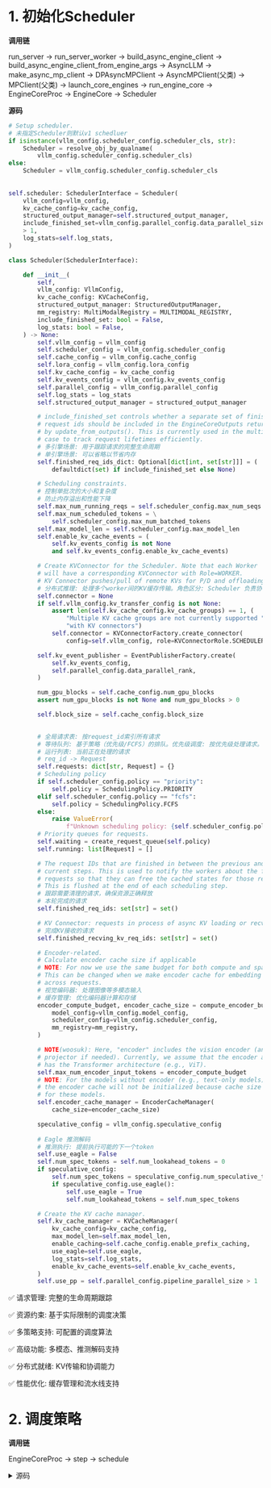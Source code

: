 # 1. 初始化Scheduler
**调用链**

run_server ->  run_server_worker -> build_async_engine_client -> build_async_engine_client_from_engine_args -> AsyncLLM -> make_async_mp_client -> DPAsyncMPClient -> AsyncMPClient(父类) -> MPClient(父类) -> launch_core_engines -> run_engine_core -> EngineCoreProc -> EngineCore -> Scheduler

**源码**
```python
# Setup scheduler.
# 未指定Scheduler则默认v1 schedluer
if isinstance(vllm_config.scheduler_config.scheduler_cls, str):
    Scheduler = resolve_obj_by_qualname(
        vllm_config.scheduler_config.scheduler_cls)
else:
    Scheduler = vllm_config.scheduler_config.scheduler_cls
    
    
self.scheduler: SchedulerInterface = Scheduler(
    vllm_config=vllm_config,
    kv_cache_config=kv_cache_config,
    structured_output_manager=self.structured_output_manager,
    include_finished_set=vllm_config.parallel_config.data_parallel_size
    > 1,
    log_stats=self.log_stats,
)
```
```python
class Scheduler(SchedulerInterface):

    def __init__(
        self,
        vllm_config: VllmConfig,
        kv_cache_config: KVCacheConfig,
        structured_output_manager: StructuredOutputManager,
        mm_registry: MultiModalRegistry = MULTIMODAL_REGISTRY,
        include_finished_set: bool = False,
        log_stats: bool = False,
    ) -> None:
        self.vllm_config = vllm_config
        self.scheduler_config = vllm_config.scheduler_config
        self.cache_config = vllm_config.cache_config
        self.lora_config = vllm_config.lora_config
        self.kv_cache_config = kv_cache_config
        self.kv_events_config = vllm_config.kv_events_config
        self.parallel_config = vllm_config.parallel_config
        self.log_stats = log_stats
        self.structured_output_manager = structured_output_manager

        # include_finished_set controls whether a separate set of finished
        # request ids should be included in the EngineCoreOutputs returned
        # by update_from_outputs(). This is currently used in the multi-engine
        # case to track request lifetimes efficiently.
        # 多引擎场景: 用于跟踪请求的完整生命周期
        # 单引擎场景: 可以省略以节省内存
        self.finished_req_ids_dict: Optional[dict[int, set[str]]] = (
            defaultdict(set) if include_finished_set else None)

        # Scheduling constraints.
        # 控制单批次的大小和复杂度
        # 防止内存溢出和性能下降
        self.max_num_running_reqs = self.scheduler_config.max_num_seqs
        self.max_num_scheduled_tokens = \
            self.scheduler_config.max_num_batched_tokens
        self.max_model_len = self.scheduler_config.max_model_len
        self.enable_kv_cache_events = (
            self.kv_events_config is not None
            and self.kv_events_config.enable_kv_cache_events)

        # Create KVConnector for the Scheduler. Note that each Worker
        # will have a corresponding KVConnector with Role=WORKER.
        # KV Connector pushes/pull of remote KVs for P/D and offloading.
        # 分布式推理: 处理多个worker间的KV缓存传输。角色区分: Scheduler 负责协调，Worker 负责具体操作
        self.connector = None
        if self.vllm_config.kv_transfer_config is not None:
            assert len(self.kv_cache_config.kv_cache_groups) == 1, (
                "Multiple KV cache groups are not currently supported "
                "with KV connectors")
            self.connector = KVConnectorFactory.create_connector(
                config=self.vllm_config, role=KVConnectorRole.SCHEDULER)

        self.kv_event_publisher = EventPublisherFactory.create(
            self.kv_events_config,
            self.parallel_config.data_parallel_rank,
        )

        num_gpu_blocks = self.cache_config.num_gpu_blocks
        assert num_gpu_blocks is not None and num_gpu_blocks > 0

        self.block_size = self.cache_config.block_size

        
        # 全局请求表: 按request_id索引所有请求
        # 等待队列: 基于策略（优先级/FCFS）的排队。优先级调度: 按优先级处理请求。先到先服务: 按到达顺序处理
        # 运行列表: 当前正在处理的请求
        # req_id -> Request
        self.requests: dict[str, Request] = {}
        # Scheduling policy
        if self.scheduler_config.policy == "priority":
            self.policy = SchedulingPolicy.PRIORITY
        elif self.scheduler_config.policy == "fcfs":
            self.policy = SchedulingPolicy.FCFS
        else:
            raise ValueError(
                f"Unknown scheduling policy: {self.scheduler_config.policy}")
        # Priority queues for requests.
        self.waiting = create_request_queue(self.policy)
        self.running: list[Request] = []

        # The request IDs that are finished in between the previous and the
        # current steps. This is used to notify the workers about the finished
        # requests so that they can free the cached states for those requests.
        # This is flushed at the end of each scheduling step.
        # 跟踪需要清理的请求，确保资源正确释放
        # 本轮完成的请求
        self.finished_req_ids: set[str] = set()

        # KV Connector: requests in process of async KV loading or recving
        # 完成KV接收的请求
        self.finished_recving_kv_req_ids: set[str] = set()

        # Encoder-related.
        # Calculate encoder cache size if applicable
        # NOTE: For now we use the same budget for both compute and space.
        # This can be changed when we make encoder cache for embedding caching
        # across requests.
        # 视觉编码器: 处理图像等多模态输入
        # 缓存管理: 优化编码器计算和存储
        encoder_compute_budget, encoder_cache_size = compute_encoder_budget(
            model_config=vllm_config.model_config,
            scheduler_config=vllm_config.scheduler_config,
            mm_registry=mm_registry,
        )

        # NOTE(woosuk): Here, "encoder" includes the vision encoder (and
        # projector if needed). Currently, we assume that the encoder also
        # has the Transformer architecture (e.g., ViT).
        self.max_num_encoder_input_tokens = encoder_compute_budget
        # NOTE: For the models without encoder (e.g., text-only models),
        # the encoder cache will not be initialized because cache size is 0
        # for these models.
        self.encoder_cache_manager = EncoderCacheManager(
            cache_size=encoder_cache_size)

        speculative_config = vllm_config.speculative_config
        
        # Eagle 推测解码
        # 推测执行: 提前执行可能的下一个token
        self.use_eagle = False
        self.num_spec_tokens = self.num_lookahead_tokens = 0
        if speculative_config:
            self.num_spec_tokens = speculative_config.num_speculative_tokens
            if speculative_config.use_eagle():
                self.use_eagle = True
                self.num_lookahead_tokens = self.num_spec_tokens

        # Create the KV cache manager.
        self.kv_cache_manager = KVCacheManager(
            kv_cache_config=kv_cache_config,
            max_model_len=self.max_model_len,
            enable_caching=self.cache_config.enable_prefix_caching,
            use_eagle=self.use_eagle,
            log_stats=self.log_stats,
            enable_kv_cache_events=self.enable_kv_cache_events,
        )
        self.use_pp = self.parallel_config.pipeline_parallel_size > 1
```
✅ 请求管理: 完整的生命周期跟踪

✅ 资源约束: 基于实际限制的调度决策

✅ 多策略支持: 可配置的调度算法

✅ 高级功能: 多模态、推测解码支持

✅ 分布式就绪: KV传输和协调能力

✅ 性能优化: 缓存管理和流水线支持


# 2. 调度策略
**调用链**

EngineCoreProc -> step -> schedule

<details>
  <summary>源码</summary>
    
  ```python
      def schedule(self) -> SchedulerOutput:
        # NOTE(woosuk) on the scheduling algorithm:
        # There's no "decoding phase" nor "prefill phase" in the scheduler.
        # Each request just has the num_computed_tokens and
        # num_tokens_with_spec. num_tokens_with_spec =
        # len(prompt_token_ids) + len(output_token_ids) + len(spec_token_ids).
        # At each step, the scheduler tries to assign tokens to the requests
        # so that each request's num_computed_tokens can catch up its
        # num_tokens_with_spec. This is general enough to cover
        # chunked prefills, prefix caching, speculative decoding,
        # and the "jump decoding" optimization in the future.

        scheduled_new_reqs: list[Request] = []
        scheduled_resumed_reqs: list[Request] = []
        scheduled_running_reqs: list[Request] = []
        preempted_reqs: list[Request] = []

        # NOTE: structured_output_request_ids maps
        # a request's (request that uses structured output)
        # request_id to the running request index.
        # This will helps us determine to slice the grammar bitmask
        # and only applies valid mask for requests that
        # uses structured decoding.
        structured_output_request_ids: dict[str, int] = {}

        req_to_new_block_ids: dict[str, tuple[list[int], ...]] = {}
        num_scheduled_tokens: dict[str, int] = {}
        token_budget = self.max_num_scheduled_tokens
        # Encoder-related.
        scheduled_encoder_inputs: dict[str, list[int]] = {}
        encoder_budget = self.max_num_encoder_input_tokens
        # Spec decode-related.
        scheduled_spec_decode_tokens: dict[str, list[int]] = {}

        # For logging.
        scheduled_timestamp = time.monotonic()

        # First, schedule the RUNNING requests.
        req_index = 0
        while req_index < len(self.running) and token_budget > 0:
            request = self.running[req_index]

            num_new_tokens = (request.num_tokens_with_spec +
                              request.num_output_placeholders -
                              request.num_computed_tokens)
            if (0 < self.scheduler_config.long_prefill_token_threshold <
                    num_new_tokens):
                num_new_tokens = (
                    self.scheduler_config.long_prefill_token_threshold)
            num_new_tokens = min(num_new_tokens, token_budget)

            # Make sure the input position does not exceed the max model len.
            # This is necessary when using spec decoding.
            num_new_tokens = min(
                num_new_tokens,
                self.max_model_len - 1 - request.num_computed_tokens)

            # Schedule encoder inputs.
            encoder_inputs_to_schedule = None
            new_encoder_budget = encoder_budget
            if request.has_encoder_inputs:
                (encoder_inputs_to_schedule, num_new_tokens,
                 new_encoder_budget) = self._try_schedule_encoder_inputs(
                     request, request.num_computed_tokens, num_new_tokens,
                     encoder_budget)

            if num_new_tokens == 0:
                # The request cannot be scheduled because one of the following
                # reasons:
                # 1. No new tokens to schedule. This may happen when
                #    (1) PP>1 and we have already scheduled all prompt tokens
                #    but they are not finished yet.
                #    (2) Async scheduling and the request has reached to either
                #    its max_total_tokens or max_model_len.
                # 2. The encoder budget is exhausted.
                # 3. The encoder cache is exhausted.
                # NOTE(woosuk): Here, by doing `continue` instead of `break`,
                # we do not strictly follow the FCFS scheduling policy and
                # allow the lower-priority requests to be scheduled.
                req_index += 1
                continue

            while True:
                new_blocks = self.kv_cache_manager.allocate_slots(
                    request,
                    num_new_tokens,
                    num_lookahead_tokens=self.num_lookahead_tokens)
                if new_blocks is None:
                    # The request cannot be scheduled.
                    # Preempt the lowest-priority request.
                    if self.policy == SchedulingPolicy.PRIORITY:
                        preempted_req = max(
                            self.running,
                            key=lambda r: (r.priority, r.arrival_time),
                        )
                        self.running.remove(preempted_req)
                    else:
                        preempted_req = self.running.pop()

                    self.kv_cache_manager.free(preempted_req)
                    preempted_req.status = RequestStatus.PREEMPTED
                    preempted_req.num_computed_tokens = 0
                    if self.log_stats:
                        preempted_req.record_event(
                            EngineCoreEventType.PREEMPTED, scheduled_timestamp)

                    self.waiting.prepend_request(preempted_req)
                    preempted_reqs.append(preempted_req)
                    if preempted_req == request:
                        # No more request to preempt.
                        can_schedule = False
                        break
                else:
                    # The request can be scheduled.
                    can_schedule = True
                    break
            if not can_schedule:
                break
            assert new_blocks is not None

            # Schedule the request.
            scheduled_running_reqs.append(request)
            if request.use_structured_output:
                # PERF: in case of chunked prefill,
                # request might not include any new tokens.
                # Therefore, we might introduce some additional
                # cycle to fill in the bitmask, which could be a big no-op.
                structured_output_request_ids[request.request_id] = req_index
            req_to_new_block_ids[request.request_id] = (
                new_blocks.get_block_ids())
            num_scheduled_tokens[request.request_id] = num_new_tokens
            token_budget -= num_new_tokens
            req_index += 1

            # Speculative decode related.
            if request.spec_token_ids:
                num_scheduled_spec_tokens = (num_new_tokens +
                                             request.num_computed_tokens -
                                             request.num_tokens)
                if num_scheduled_spec_tokens > 0:
                    # Trim spec_token_ids list to num_scheduled_spec_tokens.
                    del request.spec_token_ids[num_scheduled_spec_tokens:]
                    scheduled_spec_decode_tokens[request.request_id] = (
                        request.spec_token_ids)

            # Encoder-related.
            if encoder_inputs_to_schedule:
                scheduled_encoder_inputs[request.request_id] = (
                    encoder_inputs_to_schedule)
                # Allocate the encoder cache.
                for i in encoder_inputs_to_schedule:
                    self.encoder_cache_manager.allocate(request, i)
                encoder_budget = new_encoder_budget

        # Record the LoRAs in scheduled_running_reqs
        scheduled_loras: set[int] = set()
        if self.lora_config:
            scheduled_loras = set(
                req.lora_request.lora_int_id for req in scheduled_running_reqs
                if req.lora_request and req.lora_request.lora_int_id > 0)
            assert len(scheduled_loras) <= self.lora_config.max_loras

        # Use a temporary RequestQueue to collect requests that need to be
        # skipped and put back at the head of the waiting queue later
        skipped_waiting_requests = create_request_queue(self.policy)

        # Next, schedule the WAITING requests.
        if not preempted_reqs:
            while self.waiting and token_budget > 0:
                if len(self.running) == self.max_num_running_reqs:
                    break

                request = self.waiting.peek_request()

                # KVTransfer: skip request if still waiting for remote kvs.
                if request.status == RequestStatus.WAITING_FOR_REMOTE_KVS:
                    is_ready = self._update_waiting_for_remote_kv(request)
                    if is_ready:
                        request.status = RequestStatus.WAITING
                    else:
                        logger.debug(
                            "%s is still in WAITING_FOR_REMOTE_KVS state.",
                            request.request_id)
                        self.waiting.pop_request()
                        skipped_waiting_requests.prepend_request(request)
                        continue

                # Skip request if the structured output request is still waiting
                # for FSM compilation.
                if request.status == RequestStatus.WAITING_FOR_FSM:
                    structured_output_req = request.structured_output_request
                    if structured_output_req and structured_output_req.grammar:
                        request.status = RequestStatus.WAITING
                    else:
                        self.waiting.pop_request()
                        skipped_waiting_requests.prepend_request(request)
                        continue

                # Check that adding the request still respects the max_loras
                # constraint.
                if (self.lora_config and request.lora_request and
                    (len(scheduled_loras) == self.lora_config.max_loras and
                     request.lora_request.lora_int_id not in scheduled_loras)):
                    # Scheduling would exceed max_loras, skip.
                    self.waiting.pop_request()
                    skipped_waiting_requests.prepend_request(request)
                    continue

                num_external_computed_tokens = 0
                load_kv_async = False

                # Get already-cached tokens.
                if request.num_computed_tokens == 0:
                    # Get locally-cached tokens.
                    new_computed_blocks, num_new_local_computed_tokens = \
                        self.kv_cache_manager.get_computed_blocks(
                            request)

                    # Get externally-cached tokens if using a KVConnector.
                    if self.connector is not None:
                        num_external_computed_tokens, load_kv_async = (
                            self.connector.get_num_new_matched_tokens(
                                request, num_new_local_computed_tokens))

                    # Total computed tokens (local + external).
                    num_computed_tokens = (num_new_local_computed_tokens +
                                           num_external_computed_tokens)
                # KVTransfer: WAITING reqs have num_computed_tokens > 0
                # after async KV recvs are completed.
                else:
                    new_computed_blocks = (
                        self.kv_cache_manager.create_empty_block_list())
                    num_new_local_computed_tokens = 0
                    num_computed_tokens = request.num_computed_tokens

                encoder_inputs_to_schedule = None
                new_encoder_budget = encoder_budget

                # KVTransfer: loading remote KV, do not allocate for new work.
                if load_kv_async:
                    assert num_external_computed_tokens > 0
                    num_new_tokens = 0
                # Number of tokens to be scheduled.
                else:
                    # We use `request.num_tokens` instead of
                    # `request.num_prompt_tokens` to consider the resumed
                    # requests, which have output tokens.
                    num_new_tokens = request.num_tokens - num_computed_tokens
                    if (0 < self.scheduler_config.long_prefill_token_threshold
                            < num_new_tokens):
                        num_new_tokens = (
                            self.scheduler_config.long_prefill_token_threshold)

                    # chunked prefill has to be enabled explicitly to allow
                    # pooling requests to be chunked
                    if not self.scheduler_config.chunked_prefill_enabled and \
                        num_new_tokens > token_budget:
                        self.waiting.pop_request()
                        skipped_waiting_requests.prepend_request(request)
                        continue

                    num_new_tokens = min(num_new_tokens, token_budget)
                    assert num_new_tokens > 0

                    # Schedule encoder inputs.
                    if request.has_encoder_inputs:
                        (encoder_inputs_to_schedule, num_new_tokens,
                         new_encoder_budget
                         ) = self._try_schedule_encoder_inputs(
                             request, num_computed_tokens, num_new_tokens,
                             encoder_budget)
                        if num_new_tokens == 0:
                            # The request cannot be scheduled.
                            break

                # Handles an edge case when P/D Disaggregation
                # is used with Spec Decoding where an
                # extra block gets allocated which
                # creates a mismatch between the number
                # of local and remote blocks.
                effective_lookahead_tokens = (0 if request.num_computed_tokens
                                              == 0 else
                                              self.num_lookahead_tokens)

                new_blocks = self.kv_cache_manager.allocate_slots(
                    request,
                    num_new_tokens + num_external_computed_tokens,
                    num_new_local_computed_tokens,
                    new_computed_blocks,
                    num_lookahead_tokens=effective_lookahead_tokens,
                    delay_cache_blocks=load_kv_async,
                )

                if new_blocks is None:
                    # The request cannot be scheduled.
                    break

                # KVTransfer: the connector uses this info to determine
                # if a load is needed. Note that
                # This information is used to determine if a load is
                # needed for this request.
                if self.connector is not None:
                    self.connector.update_state_after_alloc(
                        request,
                        new_computed_blocks + new_blocks,
                        num_external_computed_tokens,
                    )

                # Request was already popped from self.waiting
                # unless it was re-added above due to new_blocks being None.
                request = self.waiting.pop_request()
                if load_kv_async:
                    # If loading async, allocate memory and put request
                    # into the WAITING_FOR_REMOTE_KV state.
                    skipped_waiting_requests.prepend_request(request)
                    request.status = RequestStatus.WAITING_FOR_REMOTE_KVS
                    continue

                if request.use_structured_output:
                    structured_output_request_ids[request.request_id] = (
                        req_index)
                req_index += 1
                self.running.append(request)
                if self.log_stats:
                    request.record_event(EngineCoreEventType.SCHEDULED,
                                         scheduled_timestamp)
                if request.status == RequestStatus.WAITING:
                    scheduled_new_reqs.append(request)
                elif request.status == RequestStatus.PREEMPTED:
                    scheduled_resumed_reqs.append(request)
                else:
                    raise RuntimeError(
                        f"Invalid request status: {request.status}")

                if self.lora_config and request.lora_request:
                    scheduled_loras.add(request.lora_request.lora_int_id)
                req_to_new_block_ids[request.request_id] = (
                    self.kv_cache_manager.get_block_ids(request.request_id))
                num_scheduled_tokens[request.request_id] = num_new_tokens
                token_budget -= num_new_tokens
                request.status = RequestStatus.RUNNING
                request.num_computed_tokens = num_computed_tokens
                # Count the number of prefix cached tokens.
                if request.num_cached_tokens < 0:
                    request.num_cached_tokens = num_computed_tokens
                # Encoder-related.
                if encoder_inputs_to_schedule:
                    scheduled_encoder_inputs[request.request_id] = (
                        encoder_inputs_to_schedule)
                    # Allocate the encoder cache.
                    for i in encoder_inputs_to_schedule:
                        self.encoder_cache_manager.allocate(request, i)
                    encoder_budget = new_encoder_budget

        # Put back any skipped requests at the head of the waiting queue
        if skipped_waiting_requests:
            self.waiting.prepend_requests(skipped_waiting_requests)

        # Check if the scheduling constraints are satisfied.
        total_num_scheduled_tokens = sum(num_scheduled_tokens.values())
        assert total_num_scheduled_tokens <= self.max_num_scheduled_tokens
        assert token_budget >= 0
        assert len(self.running) <= self.max_num_running_reqs
        # Since some requests in the RUNNING queue may not be scheduled in
        # this step, the total number of scheduled requests can be smaller than
        # len(self.running).
        assert (len(scheduled_new_reqs) + len(scheduled_resumed_reqs) +
                len(scheduled_running_reqs) <= len(self.running))

        # Get the longest common prefix among all requests in the running queue.
        # This can be potentially used for cascade attention.
        num_common_prefix_blocks = [0] * len(
            self.kv_cache_config.kv_cache_groups)
        if self.running:
            any_request = self.running[0]
            num_common_prefix_blocks = (
                self.kv_cache_manager.get_num_common_prefix_blocks(
                    any_request, len(self.running)))

        grammar_bitmask = self.structured_output_manager.grammar_bitmask(
            self.requests,
            structured_output_request_ids,
            scheduled_spec_decode_tokens,
        )
        # Construct the scheduler output.
        new_reqs_data = [
            NewRequestData.from_request(req,
                                        req_to_new_block_ids[req.request_id])
            for req in scheduled_new_reqs
        ]
        cached_reqs_data = self._make_cached_request_data(
            scheduled_running_reqs,
            scheduled_resumed_reqs,
            num_scheduled_tokens,
            scheduled_spec_decode_tokens,
            req_to_new_block_ids,
        )
        scheduler_output = SchedulerOutput(
            scheduled_new_reqs=new_reqs_data,
            scheduled_cached_reqs=cached_reqs_data,
            num_scheduled_tokens=num_scheduled_tokens,
            total_num_scheduled_tokens=total_num_scheduled_tokens,
            scheduled_spec_decode_tokens=scheduled_spec_decode_tokens,
            scheduled_encoder_inputs=scheduled_encoder_inputs,
            num_common_prefix_blocks=num_common_prefix_blocks,
            # finished_req_ids is an existing state in the scheduler,
            # instead of being newly scheduled in this step.
            # It contains the request IDs that are finished in between
            # the previous and the current steps.
            finished_req_ids=self.finished_req_ids,
            free_encoder_input_ids=self.encoder_cache_manager.get_freed_ids(),
            structured_output_request_ids=structured_output_request_ids,
            grammar_bitmask=grammar_bitmask,
        )

        # NOTE(Kuntai): this function is designed for multiple purposes:
        # 1. Plan the KV cache store
        # 2. Wrap up all the KV cache load / save ops into an opaque object
        # 3. Clear the internal states of the connector
        if self.connector is not None:
            meta = self.connector.build_connector_meta(scheduler_output)
            scheduler_output.kv_connector_metadata = meta

        events = self.kv_cache_manager.take_events()
        if events:
            batch = KVEventBatch(ts=time.time(), events=events)
            self.kv_event_publisher.publish(batch)

        self._update_after_schedule(scheduler_output)
        return scheduler_output
    ```
</details>
```
## 2-1 数据结构初始化

（1）调度结果收集

scheduled_new_reqs：用于装从waiting队列中调度的新鲜请求。新鲜指那些不是从抢占状态中恢复的请求

scheduled_resumed_reqs：用于装从waiting队列中调度的抢占请求，也即从抢占状态恢复的请求

scheduled_running_reqs：用于装从running队列中调度的请求

preempted_reqs：用于装本次调度中刚被设置为抢占状态的请求

最终本次调度的SchedulerOutput将由前3者共同组成

（2）输出结构

structured_output_request_ids: dict[str, int] = {}  # 索引映射: request_id -> 运行请求索引

（3）资源预算管理

req_to_new_block_ids: dict[str, tuple[list[int], ...]] = {}  # 块分配

num_scheduled_tokens: dict[str, int] = {}                   # token分配

token_budget = self.max_num_scheduled_tokens    # token预算：每次调度步骤中最多允许计算的token数量，它用来决定每次调度中最多允许“计算（计算kv值并存成cache）”多少个token。这个token_budget可以由用户通过scheduler_config.max_num_batched_tokens进行配置。

scheduled_encoder_inputs: dict[str, list[int]] = {}         # 编码器输入

encoder_budget = self.max_num_encoder_input_tokens          # 编码器预算

scheduled_spec_decode_tokens: dict[str, list[int]] = {}     # 推测解码token

多维度资源: 管理KV缓存块、token数、编码器资源等

预算机制: 每个资源类型有独立的预算限制

（4）调度时间管理

scheduled_timestamp = time.monotonic()

## 2-2 调度RUNNING requests

1. 按顺序处理每个running的请求并且确保还有剩余的token预算。

2. 计算本次请求要处理的token数，它即表示当前这个请求有多少token还没做计算，预留输出位置，不包含已计算的token。同时，限制单个请求一次获取太多token，不能超过token_budget和模型最大长度。
request.num_tokens_with_spec +request.num_output_placeholder = len(prompt_token_ids) + len(output_token_ids) + len(spec_token_ids)

prompt_token_ids：表示这个请求的prompt

output_token_ids：表示这个请求当前已经生成的response。举例来说，刚做完prefill的请求，会产生第一个output_token装入output_token_ids。后续的decode过程中，每产出一个token，都会装入这里，这个列表是动态变化的。

spec_token_ids：推测解码策略相关的token_ids，我们可以将其长度视为0。
```python
num_new_tokens = (request.num_tokens_with_spec +
                  request.num_output_placeholders -
                  request.num_computed_tokens)
if (0 < self.scheduler_config.long_prefill_token_threshold < num_new_tokens):
    num_new_tokens = self.scheduler_config.long_prefill_token_threshold
num_new_tokens = min(num_new_tokens, token_budget)
num_new_tokens = min(num_new_tokens, self.max_model_len - 1 - request.num_computed_tokens)
```

3. 处理多模态输入，视觉编码器会消耗额外的token，因此需要动态调整token_budget。

4. 没有可调度的token时跳过该请求，可能原因: 预算耗尽、编码器缓存满、达到长度限制等。

5. KV缓存分配及抢占循环
   
①为请求分配缓存块

②如果无缓存块可分配，则根据调度策略抢占请求，抢占机制：

优先级策略: 抢占优先级最低的请求（数值最小），优先级相同则看到达时间

FCFS策略: 抢占最早运行的请求（队列末尾）

③抢占操作：资源回收: 释放被抢占请求占用的KV缓存，状态管理: 标记请求为"被抢占"状态，进度重置: 清空已计算token数（需要重新计算）

④被抢占的请求放入等待队列并用preempted_reqs记录，同时防止自我抢占

⑤循环退出条件: （1）如果有kv缓存块可分配则标记can_schedule=True直接退出。（2）如果无缓存块可分配，则不断抢占请求，直到无请求可抢占标记can_schedule=True退出

```python
while True:
    # 分配缓存块: 为请求分配GPU/CPU缓存空间
    new_blocks = self.kv_cache_manager.allocate_slots(
        request,
        num_new_tokens,
        num_lookahead_tokens=self.num_lookahead_tokens)
    # 缓存块分配失败，执行缓存抢占机制
    if new_blocks is None:
        # The request cannot be scheduled.
        # Preempt the lowest-priority request.
        if self.policy == SchedulingPolicy.PRIORITY:
            preempted_req = max(
                self.running,
                key=lambda r: (r.priority, r.arrival_time),
            )
            self.running.remove(preempted_req)
        else:
            preempted_req = self.running.pop()
        # 执行抢占操作
        self.kv_cache_manager.free(preempted_req)
        preempted_req.status = RequestStatus.PREEMPTED
        preempted_req.num_computed_tokens = 0
        if self.log_stats:
            preempted_req.record_event(
                EngineCoreEventType.PREEMPTED, scheduled_timestamp)
        # 放回等待队列前端
        self.waiting.prepend_request(preempted_req)
        # 记录被抢占的请求
        preempted_reqs.append(preempted_req)
        # 直到无请求可以抢占，退出循环
        if preempted_req == request:
            # No more request to preempt.
            can_schedule = False
            break
    else:
        # The request can be scheduled.
        can_schedule = True
        break
if not can_schedule:
    break
# 完整性检查: 确保成功分配了缓存块
assert new_blocks is not None
```

抢占机制设计理念：

+ 贪婪抢占，持续抢占直到当前请求可以调度，确保高优先级请求能够获得资源
+ 公平性保障，基于策略选择要抢占的请求，避免随意抢占导致的不公平
+ 避免死锁，防止自我抢占的无限循环，确保算法总能终止

6. 执行running队列请求调度
   
①将成功调度的请求加入 scheduled_running_reqs

②调度请求记录。记录使用结构化输出（如JSON格式）的请求，记录分配给请求的KV缓存块ID，记录调度的token数量

③推测解码处理。计算推测token数: 确定需要多少推测token，移除已调度的推测token，将推测token加入调度结果

④编码器缓存管理。记录要处理的编码器输入（如图像特征），为每个编码器输入分配缓存空间

⑤LoRA适配器管理。收集所有需要LoRA适配器的请求

```python
# Schedule the request.
    scheduled_running_reqs.append(request)
    if request.use_structured_output:
        # PERF: in case of chunked prefill,
        # request might not include any new tokens.
        # Therefore, we might introduce some additional
        # cycle to fill in the bitmask, which could be a big no-op.
        # 记录使用结构化输出（如JSON格式）的请求
        structured_output_request_ids[request.request_id] = req_index
    # 缓存块记录: 记录分配给请求的KV缓存块ID
    req_to_new_block_ids[request.request_id] = (
        new_blocks.get_block_ids())
    # Token数记录: 记录调度的token数量
    num_scheduled_tokens[request.request_id] = num_new_tokens
    # 从总token预算中扣除已分配的数量
    token_budget -= num_new_tokens
    req_index += 1

    # Speculative decode related.
    # 计算推测token数: 确定需要多少推测token。spec_token_ids: 请求的推测token列表
    if request.spec_token_ids:
        num_scheduled_spec_tokens = (num_new_tokens +
                                     request.num_computed_tokens -
                                     request.num_tokens)
        if num_scheduled_spec_tokens > 0:
            # Trim spec_token_ids list to num_scheduled_spec_tokens.
            # 移除已调度的推测token
            del request.spec_token_ids[num_scheduled_spec_tokens:]
            # 将推测token加入调度结果
            scheduled_spec_decode_tokens[request.request_id] = (
                request.spec_token_ids)

    # Encoder-related.
    if encoder_inputs_to_schedule:
        # 记录要处理的编码器输入（如图像特征）
        scheduled_encoder_inputs[request.request_id] = (
            encoder_inputs_to_schedule)
        # Allocate the encoder cache.
        # 为每个编码器输入分配缓存空间
        for i in encoder_inputs_to_schedule:
            self.encoder_cache_manager.allocate(request, i)
        # 更新剩余的编码器预算
        encoder_budget = new_encoder_budget

# Record the LoRAs in scheduled_running_reqs
scheduled_loras: set[int] = set()
if self.lora_config:
    scheduled_loras = set(
        req.lora_request.lora_int_id for req in scheduled_running_reqs
        if req.lora_request and req.lora_request.lora_int_id > 0)
    assert len(scheduled_loras) <= self.lora_config.max_loras
```
<img width="720" height="816" alt="image" src="https://github.com/user-attachments/assets/2efcd5c6-7d5b-44e9-a3ec-be4e136b7653" />

## 2-3 调度WAITING requests
1. 创建skipped_waiting_requests队列，临时存放因各种原因需要跳过的请求，最后会重新放回主等待队列前端

2. 创建waiting处理循环。条件：非抢占请求，waiting队列非空，token预算充足，不超过最大running请求数
   
3. 跳过远程KV等待状态的请求。如果仍在等待远程kv请求，则该请求更新状态为WAITING。否则，从waiting队列中取出，跳过该请求
```python
# KVTransfer: skip request if still waiting for remote kvs.
if request.status == RequestStatus.WAITING_FOR_REMOTE_KVS:
    is_ready = self._update_waiting_for_remote_kv(request)
    if is_ready:
        request.status = RequestStatus.WAITING
    else:
        logger.debug(
            "%s is still in WAITING_FOR_REMOTE_KVS state.",
            request.request_id)
        self.waiting.pop_request()
        skipped_waiting_requests.prepend_request(request)
        continue
```

4. 跳过文法FSM编译等待状态的请求。等待文法有限状态机编译完成

5. LoRA数量限制。已调度的LoRA优先，新LoRA请求跳过。跳过超过最大LoRA数的请求

6. 如果num_computed_tokens=0，计算已缓存Token：本地kv缓存token + 远程kv缓存token。否则，更新num_computed_tokens
   
7. Token数计算和约束

①更新num_new_tokens为request.num_tokens - num_computed_tokens

②长预填充限制，防止单个请求占用过多资源。更新num_new_tokens为long_prefill_token_threshold

③分块预填充检查，跳过不分块且预算不足的请求
```python
# KVTransfer: loading remote KV, do not allocate for new work.
if load_kv_async:
    assert num_external_computed_tokens > 0
    num_new_tokens = 0
# Number of tokens to be scheduled.
else:
    # We use `request.num_tokens` instead of
    # `request.num_prompt_tokens` to consider the resumed
    # requests, which have output tokens.
    num_new_tokens = request.num_tokens - num_computed_tokens
    if (0 < self.scheduler_config.long_prefill_token_threshold
            < num_new_tokens):
        num_new_tokens = (
            self.scheduler_config.long_prefill_token_threshold)

    # chunked prefill has to be enabled explicitly to allow
    # pooling requests to be chunked
    if not self.scheduler_config.chunked_prefill_enabled and \
        num_new_tokens > token_budget:
        self.waiting.pop_request()
        skipped_waiting_requests.prepend_request(request)
        continue

    num_new_tokens = min(num_new_tokens, token_budget)
    assert num_new_tokens > 0

    # Schedule encoder inputs.
    if request.has_encoder_inputs:
        (encoder_inputs_to_schedule, num_new_tokens,
         new_encoder_budget
         ) = self._try_schedule_encoder_inputs(
             request, num_computed_tokens, num_new_tokens,
             encoder_budget)
        if num_new_tokens == 0:
            # The request cannot be scheduled.
            break
```

8. KV缓存分配，包括本地kv cache和远程kv cache
   
9. 请求状态转换
   
①从waiting队列取出请求，检查是否还在加载kv，如果是则跳过该条请求

②请求加入running队列

③请求分类记录。WAITING请求加入scheduled_new_reqs，PREEMPTED请求加入scheduled_resumed_reqs

④更新num_scheduled_tokens、token_budget

⑤更新请求状态为RUNNING

⑥兼容编码器输入
```python
# Request was already popped from self.waiting
# unless it was re-added above due to new_blocks being None.
request = self.waiting.pop_request()
if load_kv_async:
    # If loading async, allocate memory and put request
    # into the WAITING_FOR_REMOTE_KV state.
    skipped_waiting_requests.prepend_request(request)
    request.status = RequestStatus.WAITING_FOR_REMOTE_KVS
    continue

if request.use_structured_output:
    structured_output_request_ids[request.request_id] = (
        req_index)
req_index += 1
self.running.append(request)
if self.log_stats:
    request.record_event(EngineCoreEventType.SCHEDULED,
                         scheduled_timestamp)
if request.status == RequestStatus.WAITING:
    scheduled_new_reqs.append(request)
elif request.status == RequestStatus.PREEMPTED:
    scheduled_resumed_reqs.append(request)
else:
    raise RuntimeError(
        f"Invalid request status: {request.status}")

if self.lora_config and request.lora_request:
    scheduled_loras.add(request.lora_request.lora_int_id)
req_to_new_block_ids[request.request_id] = (
    self.kv_cache_manager.get_block_ids(request.request_id))
num_scheduled_tokens[request.request_id] = num_new_tokens
token_budget -= num_new_tokens
request.status = RequestStatus.RUNNING
request.num_computed_tokens = num_computed_tokens
# Count the number of prefix cached tokens.
if request.num_cached_tokens < 0:
    request.num_cached_tokens = num_computed_tokens
# Encoder-related.
if encoder_inputs_to_schedule:
    scheduled_encoder_inputs[request.request_id] = (
        encoder_inputs_to_schedule)
    # Allocate the encoder cache.
    for i in encoder_inputs_to_schedule:
        self.encoder_cache_manager.allocate(request, i)
    encoder_budget = new_encoder_budget
```

10. skipped_waiting_requests请求处理。加回waiting队列首端
    
11. 构建SchedulerOutput返回
```python
cached_reqs_data = self._make_cached_request_data(
    scheduled_running_reqs,
    scheduled_resumed_reqs,
    num_scheduled_tokens,
    scheduled_spec_decode_tokens,
    req_to_new_block_ids,
)
scheduler_output = SchedulerOutput(
    scheduled_new_reqs=new_reqs_data,
    scheduled_cached_reqs=cached_reqs_data,
    num_scheduled_tokens=num_scheduled_tokens,
    total_num_scheduled_tokens=total_num_scheduled_tokens,
    scheduled_spec_decode_tokens=scheduled_spec_decode_tokens,
    scheduled_encoder_inputs=scheduled_encoder_inputs,
    num_common_prefix_blocks=num_common_prefix_blocks,
    # finished_req_ids is an existing state in the scheduler,
    # instead of being newly scheduled in this step.
    # It contains the request IDs that are finished in between
    # the previous and the current steps.
    finished_req_ids=self.finished_req_ids,
    free_encoder_input_ids=self.encoder_cache_manager.get_freed_ids(),
    structured_output_request_ids=structured_output_request_ids,
    grammar_bitmask=grammar_bitmask,
)
```
<img width="702" height="2236" alt="image" src="https://github.com/user-attachments/assets/caa5f927-26f0-449d-ac47-4d46155f1419" />














